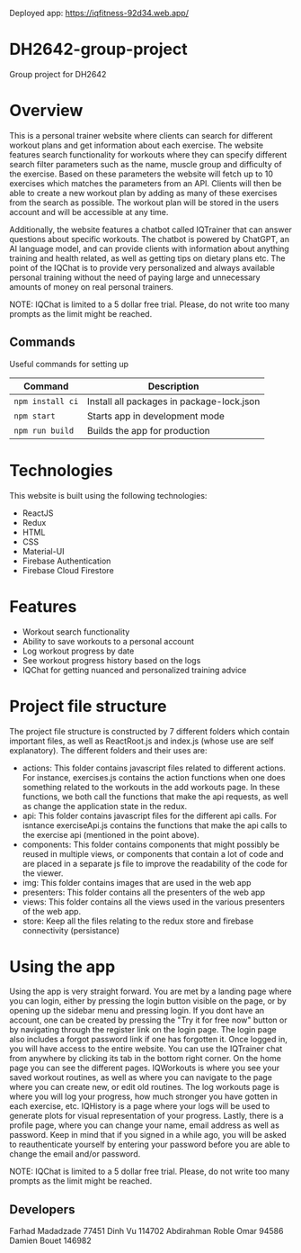 Deployed app: https://iqfitness-92d34.web.app/

# DH2642-group-project
Group project for DH2642

# Overview
This is a personal trainer website where clients can search for different workout plans and get information about each exercise. The website features search functionality for workouts where they can specify different search filter parameters such as the name, muscle group and difficulty of the exercise. Based on these parameters the website will fetch up to 10 exercises which matches the parameters from an API. Clients will then be able to create a new workout plan by adding as many of these exercises from the search as possible. The workout plan will be stored in the users account and will be accessible at any time.

Additionally, the website features a chatbot called IQTrainer that can answer questions about specific workouts. The chatbot is powered by ChatGPT, an AI language model, and can provide clients with information about anything training and health related, as well as getting tips on dietary plans etc. The point of the IQChat is to provide very personalized and always available personal training without the need of paying large and unnecessary amounts of money on real personal trainers. 

NOTE: IQChat is limited to a 5 dollar free trial. Please, do not write too many prompts as the limit might be reached.


## Commands

Useful commands for setting up

| Command         | Description                                |
| --------------- | ------------------------------------------ |
| `npm install ci`| Install all packages in package-lock.json  |
| `npm start`     | Starts app in development mode             |
| `npm run build` | Builds the app for production              |


# Technologies
This website is built using the following technologies:
* ReactJS
* Redux
* HTML
* CSS
* Material-UI
* Firebase Authentication
* Firebase Cloud Firestore

# Features

* Workout search functionality
* Ability to save workouts to a personal account
* Log workout progress by date
* See workout progress history based on the logs
* IQChat for getting nuanced and personalized training advice

# Project file structure
The project file structure is constructed by 7 different folders which contain important files, as well as ReactRoot.js and index.js (whose use are self explanatory). The different folders and their uses are:
* actions: This folder contains javascript files related to different actions. For instance, exercises.js contains the action functions when one does something related to the workouts in the add workouts page. In these functions, we both call the functions that make the api requests, as well as change the application state in the redux.
* api: This folder contains javascript files for the different api calls. For isntance exerciseApi.js contains the functions that make the api calls to the exercise api (mentioned in the point above).
* components: This folder contains components that might possibly be reused in multiple views, or components that contain a lot of code and are placed in a separate js file to improve the readability of the code for the viewer. 
* img: This folder contains images that are used in the web app
* presenters: This folder contains all the presenters of the web app
* views: This folder contains all the views used in the various presenters of the web app.
* store: Keep all the files relating to the redux store and firebase connectivity (persistance)


# Using the app
Using the app is very straight forward. You are met by a landing page where you can login, either by pressing the login button visible on the page, or by opening up the sidebar menu and pressing login. If you dont have an account, one can be created by pressing the "Try it for free now" button or by navigating through the register link on the login page. The login page also includes a forgot password link if one has forgotten it. Once logged in, you will have access to the entire website. You can use the IQTrainer chat from anywhere by clicking its tab in the bottom right corner. On the home page you can see the different pages. IQWorkouts is where you see your saved workout routines, as well as where you can navigate to the page where you can create new, or edit old routines. The log workouts page is where you will log your progress, how much stronger you have gotten in each exercise, etc. IQHistory is a page where your logs will be used to generate plots for visual representation of your progress. Lastly, there is a profile page, where you can change your name, email address as well as password. Keep in mind that if you signed in a while ago, you will be asked to reauthenticate yourself by entering your password before you are able to change the email and/or password. 

NOTE: IQChat is limited to a 5 dollar free trial. Please, do not write too many prompts as the limit might be reached.

## Developers  
Farhad Madadzade 77451
Dinh Vu 114702
Abdirahman Roble Omar 94586
Damien Bouet 146982
  
  
 